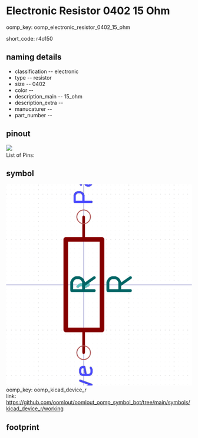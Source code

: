 # Electronic Resistor 0402 15 Ohm
oomp_key: oomp_electronic_resistor_0402_15_ohm  

short_code: r4o150
## naming details
* classification -- electronic
* type -- resistor
* size -- 0402
* color -- 
* description_main -- 15_ohm
* description_extra -- 
* manucaturer -- 
* part_number -- 
## pinout
![](working_pinout_600.png)  
List of Pins:

## symbol

![](symbol/0/working/working_600.png)  
oomp_key: oomp_kicad_device_r  
link: https://github.com/oomlout/oomlout_oomp_symbol_bot/tree/main/symbols/kicad_device_r/working  


## footprint
